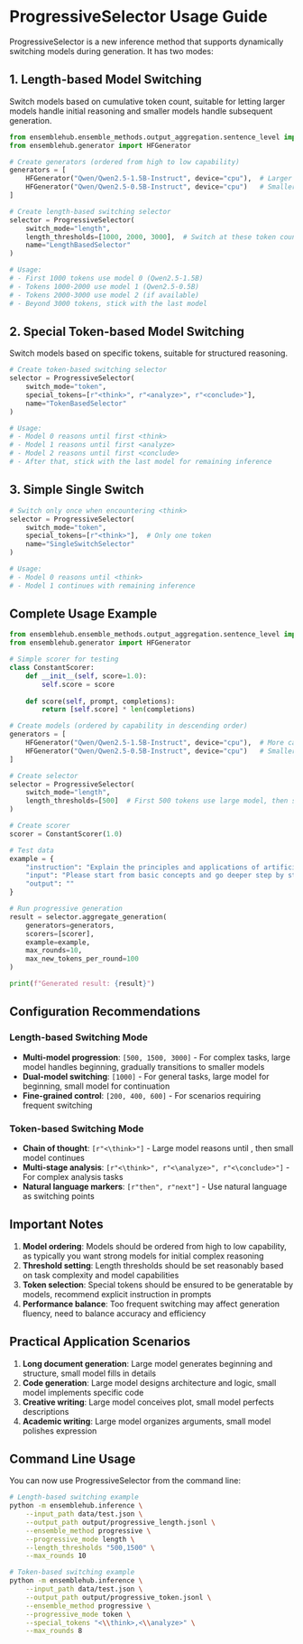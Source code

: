# ProgressiveSelector Usage Guide

ProgressiveSelector is a new inference method that supports dynamically switching models during generation. It has two modes:

## 1. Length-based Model Switching

Switch models based on cumulative token count, suitable for letting larger models handle initial reasoning and smaller models handle subsequent generation.

```python
from ensemblehub.ensemble_methods.output_aggregation.sentence_level import ProgressiveSelector
from ensemblehub.generator import HFGenerator

# Create generators (ordered from high to low capability)
generators = [
    HFGenerator("Qwen/Qwen2.5-1.5B-Instruct", device="cpu"),  # Larger model used first
    HFGenerator("Qwen/Qwen2.5-0.5B-Instruct", device="cpu")   # Smaller model used later
]

# Create length-based switching selector
selector = ProgressiveSelector(
    switch_mode="length",
    length_thresholds=[1000, 2000, 3000],  # Switch at these token counts
    name="LengthBasedSelector"
)

# Usage:
# - First 1000 tokens use model 0 (Qwen2.5-1.5B)
# - Tokens 1000-2000 use model 1 (Qwen2.5-0.5B) 
# - Tokens 2000-3000 use model 2 (if available)
# - Beyond 3000 tokens, stick with the last model
```

## 2. Special Token-based Model Switching

Switch models based on specific tokens, suitable for structured reasoning.

```python
# Create token-based switching selector
selector = ProgressiveSelector(
    switch_mode="token",
    special_tokens=[r"<think>", r"<analyze>", r"<conclude>"],
    name="TokenBasedSelector"
)

# Usage:
# - Model 0 reasons until first <think>
# - Model 1 reasons until first <analyze> 
# - Model 2 reasons until first <conclude>
# - After that, stick with the last model for remaining inference
```

## 3. Simple Single Switch

```python
# Switch only once when encountering <think>
selector = ProgressiveSelector(
    switch_mode="token",
    special_tokens=[r"<think>"],  # Only one token
    name="SingleSwitchSelector"
)

# Usage:
# - Model 0 reasons until <think>
# - Model 1 continues with remaining inference
```

## Complete Usage Example

```python
from ensemblehub.ensemble_methods.output_aggregation.sentence_level import ProgressiveSelector
from ensemblehub.generator import HFGenerator

# Simple scorer for testing
class ConstantScorer:
    def __init__(self, score=1.0):
        self.score = score
    
    def score(self, prompt, completions):
        return [self.score] * len(completions)

# Create models (ordered by capability in descending order)
generators = [
    HFGenerator("Qwen/Qwen2.5-1.5B-Instruct", device="cpu"),  # More capable model
    HFGenerator("Qwen/Qwen2.5-0.5B-Instruct", device="cpu")   # Smaller model
]

# Create selector
selector = ProgressiveSelector(
    switch_mode="length",
    length_thresholds=[500]  # First 500 tokens use large model, then small model
)

# Create scorer
scorer = ConstantScorer(1.0)

# Test data
example = {
    "instruction": "Explain the principles and applications of artificial intelligence in detail",
    "input": "Please start from basic concepts and go deeper step by step.",
    "output": ""
}

# Run progressive generation
result = selector.aggregate_generation(
    generators=generators,
    scorers=[scorer],
    example=example,
    max_rounds=10,
    max_new_tokens_per_round=100
)

print(f"Generated result: {result}")
```

## Configuration Recommendations

### Length-based Switching Mode
- **Multi-model progression**: `[500, 1500, 3000]` - For complex tasks, large model handles beginning, gradually transitions to smaller models
- **Dual-model switching**: `[1000]` - For general tasks, large model for beginning, small model for continuation
- **Fine-grained control**: `[200, 400, 600]` - For scenarios requiring frequent switching

### Token-based Switching Mode
- **Chain of thought**: `[r"<\think>"]` - Large model reasons until </think>, then small model continues
- **Multi-stage analysis**: `[r"<\think>", r"<\analyze>", r"<\conclude>"]` - For complex analysis tasks
- **Natural language markers**: `[r"then", r"next"]` - Use natural language as switching points

## Important Notes

1. **Model ordering**: Models should be ordered from high to low capability, as typically you want strong models for initial complex reasoning
2. **Threshold setting**: Length thresholds should be set reasonably based on task complexity and model capabilities
3. **Token selection**: Special tokens should be ensured to be generatable by models, recommend explicit instruction in prompts
4. **Performance balance**: Too frequent switching may affect generation fluency, need to balance accuracy and efficiency

## Practical Application Scenarios

1. **Long document generation**: Large model generates beginning and structure, small model fills in details
2. **Code generation**: Large model designs architecture and logic, small model implements specific code
3. **Creative writing**: Large model conceives plot, small model perfects descriptions
4. **Academic writing**: Large model organizes arguments, small model polishes expression

## Command Line Usage

You can now use ProgressiveSelector from the command line:

```bash
# Length-based switching example
python -m ensemblehub.inference \
    --input_path data/test.json \
    --output_path output/progressive_length.jsonl \
    --ensemble_method progressive \
    --progressive_mode length \
    --length_thresholds "500,1500" \
    --max_rounds 10

# Token-based switching example  
python -m ensemblehub.inference \
    --input_path data/test.json \
    --output_path output/progressive_token.jsonl \
    --ensemble_method progressive \
    --progressive_mode token \
    --special_tokens "<\\think>,<\\analyze>" \
    --max_rounds 8
```